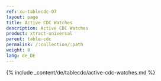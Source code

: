 ```yaml
---
ref: xu-tablecdc-07
layout: page
title: Active CDC Watches
description: Active CDC Watches
product: xtract-universal
parent: table-cdc
permalink: /:collection/:path
weight: 8
lang: de_DE
---
```


{% include _content/de/tablecdc/active-cdc-watches.md  %}